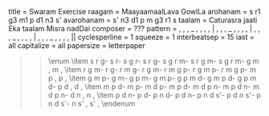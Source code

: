 title = Swaram Exercise
raagam = MaayaamaalLava GowlLa
arohanam = s r1 g3 m1 p d1 n3 s'
avarohanam = s' n3 d1 p m g3 r1 s
taalam = Caturasra jaati Eka taalam Misra nadDai
composer = ???
pattern =  , , , _ , , , , | , , , _ , , , , | , , , _ , , , , | , , , _ , , , , ||
cyclesperline = 1
squeeze = 1
interbeatsep = 15
iast = all
capitalize = all
papersize = letterpaper

>> \enum
>> \item
s r g- s r- s g r- s r g- s g r m- s r g m- s g r m- g m , m ,
>> \item
r g m- r g- r m g- r g m- r m g p- r g m p- r m g p- m p , p ,
>> \item
g m p- g m- g p m- g m p- g p m d- g m p d- g p m d- p d , d ,
>> \item
m p d- m p- m d p- m p d- m d p n- m p d n- m d p n- d n , n ,
>> \item
p d n- p d- p n d- p d n- p n d s'- p d n s'- p n d s'- n s' , s' ,
>> \endenum
